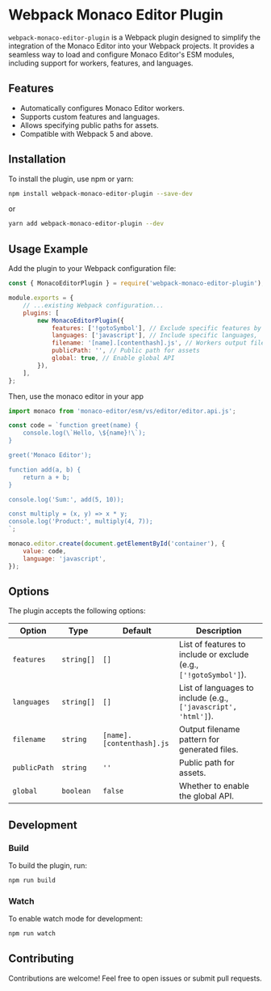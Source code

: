 # Webpack Monaco Editor Plugin

`webpack-monaco-editor-plugin` is a Webpack plugin designed to simplify the integration of the Monaco Editor into your Webpack projects. It provides a seamless way to load and configure Monaco Editor's ESM modules, including support for workers, features, and languages.

## Features

- Automatically configures Monaco Editor workers.
- Supports custom features and languages.
- Allows specifying public paths for assets.
- Compatible with Webpack 5 and above.

## Installation

To install the plugin, use npm or yarn:

```bash
npm install webpack-monaco-editor-plugin --save-dev
```

or

```bash
yarn add webpack-monaco-editor-plugin --dev
```

## Usage Example

Add the plugin to your Webpack configuration file:

```javascript
const { MonacoEditorPlugin } = require('webpack-monaco-editor-plugin');

module.exports = {
    // ...existing Webpack configuration...
    plugins: [
        new MonacoEditorPlugin({
            features: ['!gotoSymbol'], // Exclude specific features by prefixing their IDs with '!'
            languages: ['javascript'], // Include specific languages, 'javascript' depends on 'typescript', it will be included by the plugin
            filename: '[name].[contenthash].js', // Workers output filename template
            publicPath: '', // Public path for assets
            global: true, // Enable global API
        }),
    ],
};
```

Then, use the monaco editor in your app

```javascript
import monaco from 'monaco-editor/esm/vs/editor/editor.api.js';

const code = `function greet(name) {
    console.log(\`Hello, \${name}!\`);
}

greet('Monaco Editor');

function add(a, b) {
    return a + b;
}

console.log('Sum:', add(5, 10));

const multiply = (x, y) => x * y;
console.log('Product:', multiply(4, 7));
`;

monaco.editor.create(document.getElementById('container'), {
    value: code,
    language: 'javascript',
});
```

## Options

The plugin accepts the following options:

| Option       | Type      | Default                   | Description                                                                     |
|--------------|-----------|---------------------------|---------------------------------------------------------------------------------|
| `features`   | `string[]`| `[]`                      | List of features to include or exclude (e.g., `['!gotoSymbol']`).               |
| `languages`  | `string[]`| `[]`                      | List of languages to include (e.g., `['javascript', 'html']`).                  |
| `filename`   | `string`  | `[name].[contenthash].js` | Output filename pattern for generated files.                                    |
| `publicPath` | `string`  | `''`                      | Public path for assets.                                                         |
| `global`     | `boolean` | `false`                   | Whether to enable the global API.                                               |

## Development

### Build

To build the plugin, run:

```bash
npm run build
```

### Watch

To enable watch mode for development:

```bash
npm run watch
```

## Contributing

Contributions are welcome! Feel free to open issues or submit pull requests.
